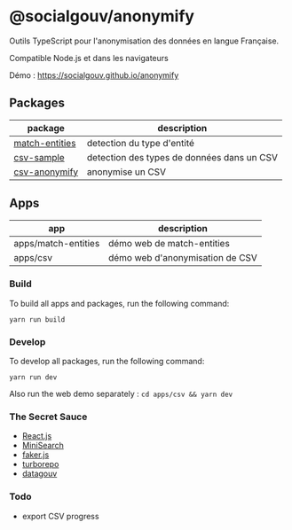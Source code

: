 # @socialgouv/anonymify

Outils TypeScript pour l'anonymisation des données en langue Française.

Compatible Node.js et dans les navigateurs

Démo : https://socialgouv.github.io/anonymify

## Packages

| package                                     | description                                |
| ------------------------------------------- | ------------------------------------------ |
| [match-entities](./packages/match-entities) | detection du type d'entité                 |
| [csv-sample](./packages/csv-sample)         | detection des types de données dans un CSV |
| [csv-anonymify](./packages/csv-anonymify)   | anonymise un CSV                           |

## Apps

| app                 | description                     |
| ------------------- | ------------------------------- |
| apps/match-entities | démo web de match-entities      |
| apps/csv            | démo web d'anonymisation de CSV |

### Build

To build all apps and packages, run the following command:

```
yarn run build
```

### Develop

To develop all packages, run the following command:

```
yarn run dev
```

Also run the web demo separately : `cd apps/csv && yarn dev`

### The Secret Sauce

- [React.js](https://reactjs.org/)
- [MiniSearch](https://lucaong.github.io/minisearch/)
- [faker.js](https://github.com/marak/Faker.js/)
- [turborepo](https://turborepo.org/)
- [datagouv](https://data.gouv.fr)

### Todo

- export CSV progress


